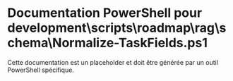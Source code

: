# Documentation PowerShell pour development\scripts\roadmap\rag\schema\Normalize-TaskFields.ps1

Cette documentation est un placeholder et doit être générée par un outil PowerShell spécifique.
